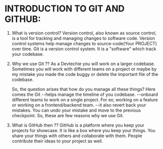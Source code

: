 # INTRODUCTION TO GIT AND GITHUB:

1. What is version control?
    Version control, also known as source control, is a tool for tracking and managing changes to software code. Version control systems help manage changes to source-code(Your PROJECT) over time.
    Git is a version control system. It is a "software" which track your codebase.

2. Why we use Git ??
    As a Devtechie you will work on a larger codebase. Sometimes you will work with different teams on a project or maybe by my mistake you made the code buggy or delete the important file of the codebase.

    So, the question arises that how do you manage all these things? 
    Here comes the Git  --helps manage the timeline of you codebase.
                        --onboard different teams to work on a single project. 
                          For ex; working on a feature or working on a frontend/backend team.
                        --it also revert back your mistakes. You can undo your
                          mistake and move to the previous checkpoint.
So, these are few reasons why we use Git. 

3. What is GitHub then ??
    GitHub is a platform where you keep your projects for showcase. It is like a box where you keep your things. 
    You share your things with others and collaborate with them.
    People contribute their ideas to your project as well. 
